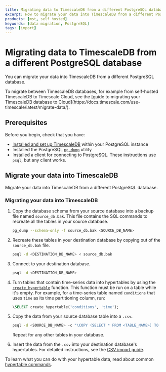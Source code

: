 ```yaml
---
title: Migrating data to TimescaleDB from a different PostgreSQL database
excerpt: How to migrate your data into TimescaleDB from a different PostgreSQL database
products: [mst, self_hosted]
keywords: [data migration, PostgreSQL]
tags: [import]
---
```


# Migrating data to TimescaleDB from a different PostgreSQL database

You can migrate your data into TimescaleDB from a different PostgreSQL database.

<Highlight type="note">
To migrate between TimescaleDB databases, for example from self-hosted
TimescaleDB to Timescale Cloud, see the [guide to migrating your TimescaleDB
database to Cloud](https://docs.timescale.com/use-timescale/latest/migrate-data/).
</Highlight>

## Prerequisites

Before you begin, check that you have:

*   [Installed and set up TimescaleDB][install] within your PostgreSQL instance
*   Installed the PostgreSQL [`pg_dump`][pg_dump] utility
*   Installed a client for connecting to PostgreSQL. These instructions use
  `psql`, but any client works.

## Migrate your data into TimescaleDB

Migrate your data into TimescaleDB from a different PostgreSQL database.

<Procedure>

### Migrating your data into TimescaleDB

1.  Copy the database schema from your source database into a backup file named
    `source_db.bak`. This file contains the SQL commands to recreate all the
    tables in your source database.

    ```bash
    pg_dump --schema-only -f source_db.bak <SOURCE_DB_NAME>
    ```

1.  Recreate these tables in your destination database by copying out of the
    `source_db.bak` file.

    ```bash
    psql -d <DESTINATION_DB_NAME> < source_db.bak
    ```

1.  Connect to your destination database.

    ```bash
    psql -d <DESTINATION_DB_NAME>
    ```

1.  Turn tables that contain time-series data into hypertables by using the
    [`create_hypertable`][create_hypertable] function. This function must be run
    on a table while it's empty. For example, for a time-series table named
    `conditions` that uses `time` as its time partitioning column, run:

    ```sql
    \SELECT create_hypertable('conditions', 'time');
    ```

1.  Copy the data from your source database table into a `.csv`.

    ```bash
    psql -d <SOURCE_DB_NAME> -c "\COPY (SELECT * FROM <TABLE_NAME>) TO <FILENAME>.csv DELIMITER ',' CSV"
    ```

    Repeat for any other tables in your database.

1.  Insert the data from the `.csv` into your destination database's
    hypertables. For detailed instructions, see the [CSV import
    guide][csv-import].

</Procedure>

To learn what you can do with your hypertable data, read about common
[hypertable commands][hypertable-commands].

[create_hypertable]: /api/:currentVersion:/hypertable/create_hypertable/
[csv-import]: /use-timescale/:currentVersion:/migrate-data/import-csv/
[hypertable-commands]: /use-timescale/:currentVersion:/hypertables/
[install]: /getting-started/latest/
[pg_dump]: https://www.postgresql.org/docs/current/app-pgdump.html
